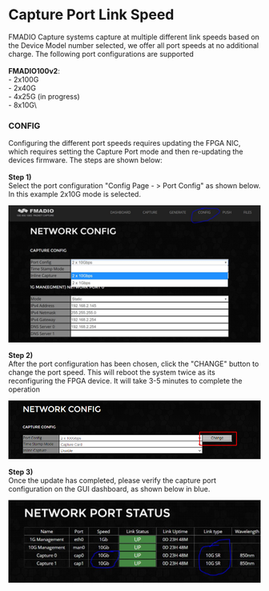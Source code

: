 # Capture Port Link Speed

FMADIO Capture systems capture at multiple different link speeds based on the Device Model number selected, we offer all port speeds at no additional charge. The following port configurations are supported\
\
**FMADIO100v2**:\
\- 2x100G\
\- 2x40G\
\- 4x25G  (in progress)\
\- 8x10G\


### CONFIG

Configuring the different port speeds requires updating the FPGA NIC, which requires setting the Capture Port mode and then re-updating the devices firmware. The steps are shown below:\
\
**Step 1)**\
Select the port configuration "Config Page - > Port Config" as shown below. In this example 2x10G mode is selected.

![](<../.gitbook/assets/image (117) (1).png>)

**Step 2)**\
After the port configuration has been chosen, click the "CHANGE" button to change the port speed. This will reboot the system twice as its reconfiguring the FPGA device. It will take 3-5 minutes to complete the operation

![](<../.gitbook/assets/image (115) (1) (1) (1).png>)

**Step 3)**\
Once the update has completed, please verify the capture port configuration on the GUI dashboard, as shown below in blue.

![](<../.gitbook/assets/image (80) (1) (1).png>)
